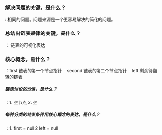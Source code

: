 ### 解决问题的关键，是什么？
: 相同的问题。问题来源是一个更容易解决的简化的问题。

### 总结出链表规律的关键，是什么？
： 链表的可视化表达

### 核心概念，是什么？
：first 链表的第一个节点指针
：second 链表的第二个节点指针
：left 剩余待翻转的链表

##### 链表讨论的分类，是什么？
：1. 空节点 2. 空

##### 每种分类的结束条件用核心概念的表达，是什么？
：1. first = null 2 left = null

